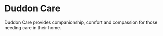 # Duddon Care

Duddon Care provides companionship, comfort and compassion for those needing
care in their home.
